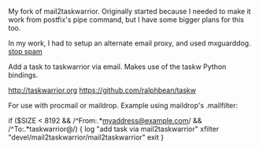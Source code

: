 My fork of mail2taskwarrior.  Originally started because I needed to make it work from postfix's pipe command, but I have some bigger plans for this too.

In my work, I had to setup an alternate email proxy, and used mxguarddog.
[stop spam](http://mxguarddog.com/)

Add a task to taskwarrior via email. Makes use of the taskw Python bindings.

 http://taskwarrior.org
 https://github.com/ralphbean/taskw

For use with procmail or maildrop. Example using maildrop's .mailfilter:


  if ($SIZE < 8192 && /^From:.*myaddress@example.com/ && /^To:.*taskwarrior@/)
  {
    log "add task via mail2taskwarrior"
    xfilter "devel/mail2taskwarrior/mail2taskwarrior"
    exit
  }
